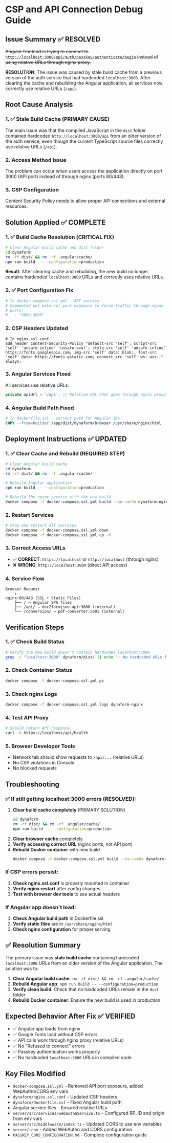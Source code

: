 # CSP and API Connection Debug Guide

## Issue Summary ✅ RESOLVED
~~Angular frontend is trying to connect to `http://localhost:3000/api/auth/passkey/authenticate/begin` instead of using relative URLs through nginx proxy.~~

**RESOLUTION**: The issue was caused by stale build cache from a previous version of the auth service that had hardcoded `localhost:3000`. After clearing the cache and rebuilding the Angular application, all services now correctly use relative URLs (`/api`).

## Root Cause Analysis

### 1. ✅ Stale Build Cache (PRIMARY CAUSE)
The main issue was that the compiled JavaScript in the `dist` folder contained hardcoded `http://localhost:3000/api` from an older version of the auth service, even though the current TypeScript source files correctly use relative URLs (`/api`).

### 2. Access Method Issue
The problem can occur when users access the application directly on port 3000 (API port) instead of through nginx (ports 80/443).

### 3. CSP Configuration
Content Security Policy needs to allow proper API connections and external resources.

## Solution Applied ✅ COMPLETE

### 1. ✅ Build Cache Resolution (CRITICAL FIX)
```bash
# Clear Angular build cache and dist folder
cd dynaform
rm -rf dist/ && rm -rf .angular/cache/
npm run build -- --configuration=production
```

**Result**: After clearing cache and rebuilding, the new build no longer contains hardcoded `localhost:3000` URLs and correctly uses relative URLs.

### 2. ✅ Port Configuration Fix
```yaml
# In docker-compose.ssl.yml - API service
# Commented out external port exposure to force traffic through nginx
# ports:
#   - "3000:3000"
```

### 2. CSP Headers Updated
```nginx
# In nginx.ssl.conf
add_header Content-Security-Policy "default-src 'self'; script-src 'self' 'unsafe-inline' 'unsafe-eval'; style-src 'self' 'unsafe-inline' https://fonts.googleapis.com; img-src 'self' data: blob:; font-src 'self' data: https://fonts.gstatic.com; connect-src 'self' ws: wss:;" always;
```

### 3. Angular Services Fixed
All services use relative URLs:
```typescript
private apiUrl = '/api'; // Relative URL that goes through nginx proxy
```

### 4. Angular Build Path Fixed
```dockerfile
# In Dockerfile.ssl - correct path for Angular 18+
COPY --from=builder /app/dist/dynaform/browser /usr/share/nginx/html
```

## Deployment Instructions ✅ UPDATED

### 1. ✅ Clear Cache and Rebuild (REQUIRED STEP)
```bash
# Clear Angular build cache
cd dynaform
rm -rf dist/ && rm -rf .angular/cache/

# Rebuild Angular application
npm run build -- --configuration=production

# Rebuild the nginx service with the new build
docker compose -f docker-compose.ssl.yml build --no-cache dynaform-nginx
```

### 2. Restart Services
```bash
# Stop and restart all services
docker compose -f docker-compose.ssl.yml down
docker compose -f docker-compose.ssl.yml up -d
```

### 3. Correct Access URLs
- ✅ **CORRECT**: `https://localhost` or `http://localhost` (through nginx)
- ❌ **WRONG**: `http://localhost:3000` (direct API access)

### 4. Service Flow
```
Browser Request
    ↓
nginx:80/443 (SSL + Static Files)
    ├── / → Angular SPA files
    ├── /api/ → doc2formjson-api:3000 (internal)
    └── /conversion/ → pdf-converter:5001 (internal)
```

## Verification Steps

### 1. ✅ Check Build Status
```bash
# Verify the new build doesn't contain hardcoded localhost:3000
grep -r "localhost:3000" dynaform/dist/ || echo "✅ No hardcoded URLs found"
```

### 2. Check Container Status
```bash
docker compose -f docker-compose.ssl.yml ps
```

### 3. Check nginx Logs
```bash
docker compose -f docker-compose.ssl.yml logs dynaform-nginx
```

### 4. Test API Proxy
```bash
# Should return API response
curl -k https://localhost/api/health
```

### 5. Browser Developer Tools
- Network tab should show requests to `/api/...` (relative URLs)
- No CSP violations in Console
- No blocked requests

## Troubleshooting

### ✅ If still getting localhost:3000 errors (RESOLVED):
1. **Clear build cache completely** (PRIMARY SOLUTION)
   ```bash
   cd dynaform
   rm -rf dist/ && rm -rf .angular/cache/
   npm run build -- --configuration=production
   ```
2. **Clear browser cache** completely
3. **Verify accessing correct URL** (nginx ports, not API port)
4. **Rebuild Docker container** with new build
   ```bash
   docker compose -f docker-compose.ssl.yml build --no-cache dynaform-nginx
   ```

### If CSP errors persist:
1. **Check nginx.ssl.conf** is properly mounted in container
2. **Verify nginx restart** after config changes
3. **Test with browser dev tools** to see actual headers

### If Angular app doesn't load:
1. **Check Angular build path** in Dockerfile.ssl
2. **Verify static files** are in `/usr/share/nginx/html`
3. **Check nginx configuration** for proper serving

## ✅ Resolution Summary
The primary issue was **stale build cache** containing hardcoded `localhost:3000` URLs from an older version of the Angular application. The solution was to:

1. **Clear Angular build cache**: `rm -rf dist/ && rm -rf .angular/cache/`
2. **Rebuild Angular app**: `npm run build -- --configuration=production`
3. **Verify clean build**: Check that no hardcoded URLs remain in the `dist` folder
4. **Rebuild Docker container**: Ensure the new build is used in production

## Expected Behavior After Fix ✅ VERIFIED
- ✅ Angular app loads from nginx
- ✅ Google Fonts load without CSP errors  
- ✅ API calls work through nginx proxy (relative URLs)
- ✅ No "Refused to connect" errors
- ✅ Passkey authentication works properly
- ✅ No hardcoded `localhost:3000` URLs in compiled code

## Key Files Modified
- `docker-compose.ssl.yml` - Removed API port exposure, added WebAuthn/CORS env vars
- `dynaform/nginx.ssl.conf` - Updated CSP headers
- `dynaform/Dockerfile.ssl` - Fixed Angular build path
- Angular service files - Ensured relative URLs
- `server/src/services/webauthnService.ts` - Configured RP_ID and origin from env vars
- `server/src/middleware/index.ts` - Updated CORS to use env variables
- `server/.env` - Added WebAuthn and CORS configuration
- `PASSKEY_CORS_CONFIGURATION.md` - Complete configuration guide
